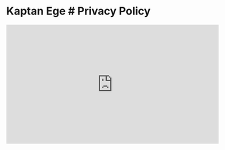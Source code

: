 # Kaptan Ege # Privacy Policy
<iframe width="560" height="315" src="https://www.youtube.com/embed/wUXnHaUFbms?si=tPriBBIb1_EoFNSA" title="YouTube video player" frameborder="0" allow="accelerometer; autoplay; clipboard-write; encrypted-media; gyroscope; picture-in-picture; web-share" referrerpolicy="strict-origin-when-cross-origin" allowfullscreen></iframe>

